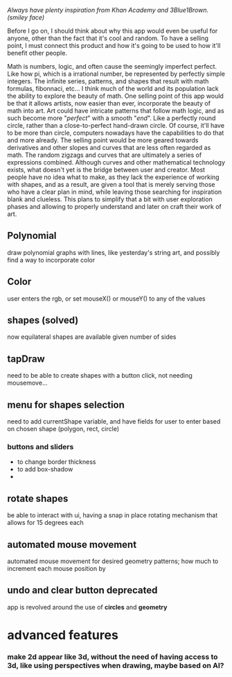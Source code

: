 *Always have plenty inspiration from Khan Academy and 3Blue1Brown.(smiley face)*

Before I go on, I should think about why this app would even be useful for anyone, other than the fact that it's cool and random. To have a selling point, I must connect this product and how it's going to be used to how it'll benefit other people.

Math is numbers, logic, and often cause the seemingly imperfect perfect. Like how pi, which is a irrational number, be represented by perfectly simple integers. The infinite series, patterns, and shapes that result with math formulas, fibonnaci, etc... I think much of the world and its population lack the ability to explore the beauty of math. One selling point of this app would be that it allows artists, now easier than ever, incorporate the beauty of math into art. Art could have intricate patterns that follow math logic, and as such become more "*perfect*" with a smooth "*end*". Like a perfectly round circle, rather than a close-to-perfect hand-drawn circle. Of course, it'll have to be more than circle, computers nowadays have the capabilities to do that and more already. The selling point would be more geared towards derivatives and other slopes and curves that are less often regarded as math. The random zigzags and curves that are ultimately a series of expressions combined. Although curves and other mathematical technology exists, what doesn't yet is the bridge between user and creator. Most people have no idea what to make, as they lack the experience of working with shapes, and as a result, are given a tool that is merely serving those who have a clear plan in mind, while leaving those searching for inspiration blank and clueless. This plans to simplify that a bit with user exploration phases and allowing to properly understand and later on craft their work of art.

## Polynomial
draw polynomial graphs with lines, like yesterday's string art, and possibly find a way to incorporate color

## Color
user enters the rgb, or set mouseX() or mouseY() to any of the values

## shapes (solved)
now equilateral shapes are available given number of sides

## tapDraw
need to be able to create shapes with a button click, not needing mousemove...

## menu for shapes selection
need to add currentShape variable, and have fields for user to enter based on chosen shape (polygon, rect, circle)

### buttons and sliders
- to change border thickness
- to add box-shadow
- 

## rotate shapes
be able to interact with ui, having a snap in place rotating mechanism that allows for 15 degrees each

## automated mouse movement
automated mouse movement for desired geometry patterns; how much to increment each mouse position by

## undo and clear button deprecated


app is revolved around the use of **circles** and **geometry**


# advanced features

### make 2d appear like 3d, without the need of having access to 3d, like using perspectives when drawing, maybe based on AI?